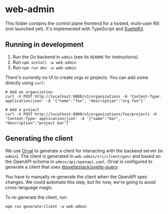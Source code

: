 # web-admin

This folder contains the control plane frontend for a hosted, multi-user Rill (not launched yet). It's implemented with TypeScript and [SvelteKit](https://kit.svelte.dev). 

## Running in development

1. Run the Go backend in `admin` (see its `README` for instructions)
2. Run `npm install -w web-admin`
3. Run `npm run dev -w web-admin`

There's currently no UI to create orgs or projects. You can add some directly using `curl`:
```
# Add an organization
curl -X POST http://localhost:8080/v1/organizations -H 'Content-Type: application/json' -d '{"name":"foo", "description":"org foo"}'

# Add a project
curl -X POST http://localhost:8080/v1/organizations/foo/projects -H 'Content-Type: application/json' -d '{"name":"bar", "description":"project bar"}'
```

## Generating the client

We use [Orval](https://orval.dev) to generate a client for interacting with the backend server (in `admin`). The client is generated in `web-admin/src/client/gen/` and based on the OpenAPI schema in `admin/api/openapi.yaml`. Orval is configured to generate a client that uses [@sveltestack/svelte-query](https://sveltequery.vercel.app).

You have to manually re-generate the client when the OpenAPI spec changes. We could automate this step, but for now, we're going to avoid cross-language magic.

To re-generate the client, run:

```script
npm run generate:client -w web-admin
```

